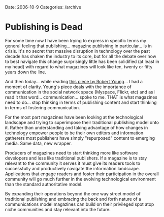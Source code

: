 Date: 2006-10-9
Categories: /archive

# Publishing is Dead

For some time now I have been trying to express in specific terms my general feeling that publishing... magazine publishing in particular... is in crisis.  It's no secret that massive disruption in technology over the past decade has shaken the industry to its core, but for all the debate over how to best navigate this change surprisingly little has been solidified (at least in my head) with regard to what magazines will look like ten, twenty or fifty years down the line.

And then today... while reading <a href="http://featured.gigaom.com/2006/10/09/the-future-of-social-networks-communication/">this piece by Robert Young</a>... I had a moment of clarity.  Young's piece deals with the importance of communication in the social network space (Myspace, Flickr, etc) and as I read it that word... communication... spoke to me.  THAT is what magazines need to do... stop thinking in terms of publishing content and start thinking in terms of fostering communication.

For the most part magazines have been looking at the technological landscape and trying to superimpose their traditional publishing model onto it.  Rather than understanding and taking advantage of how changes in technology empower people to be their own editors and information gatherers most publishers have simply "repurposed" content to emerging media.  Same data, new wrapper.

Producers of magazines need to start thinking more like software developers and less like traditional publishers.  If a magazine is to stay relevant to the community it serves it must give its readers tools to successfully and productively navigate the information landscape. Applications that engage readers and foster their participation in the overall community will go much further in the evolving technological environment than the standard authoritative model.

By expanding their operations beyond the one way street model of traditional publishing and embracing the back and forth nature of a communications model magazines can build on their privileged spot atop niche communities and stay relevant into the future.
